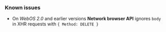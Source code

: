 ### Known issues

* On *WebOS 2.0* and earlier versions **Network browser API** ignores `body` in XHR requests with `{ Method: DELETE }`
